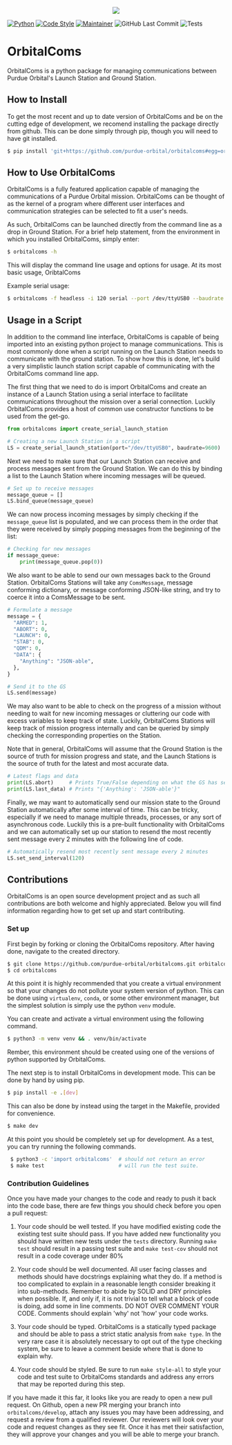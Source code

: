 <p align="center">
  <img src="https://images.squarespace-cdn.com/content/v1/56ce2044d210b8716143af3a/1521699104186-NCS4AA7ZIS0HFGQP1VMZ/Logo1.png?format=1500w">
</p>


[![Python](https://img.shields.io/badge/Python-3776AB?logo=python&logoColor=white)](https://www.python.org/)
[![Code Style](https://img.shields.io/badge/code%20style-black-000000.svg)](https://github.com/psf/black)
[![Maintainer](https://img.shields.io/badge/Maintainer-purdue--orbital-brightgreen)](https://github.com/purdue-orbital)
![GitHub Last Commit](https://img.shields.io/github/last-commit/purdue-orbital/orbitalcoms)
![Tests](https://github.com/purdue-orbital/orbitalcoms/actions/workflows/tests.yml/badge.svg)

# OrbitalComs

OrbitalComs is a python package for managing communications between Purdue Orbital's Launch Station and Ground Station.

## How to Install

To get the most recent and up to date version of OrbitalComs and be on the cutting edge of development, we recomend installing the package directly from github. This can be done simply through pip, though you will need to have git installed.

```sh
$ pip install 'git+https://github.com/purdue-orbital/orbitalcoms#egg=orbitalcoms'
```


## How to Use OrbitalComs

OrbitalComs is a fully featured application capable of managing the communications of a Purdue Orbital mission. OrbitalComs can be thought of as the kernel of a program where different user interfaces and communication strategies can be selected to fit a user's needs.

As such, OrbitalComs can be launched directly from the command line as a drop in Ground Station. For a brief help statement, from the environment in which you installed OrbitalComs, simply enter:

```sh
$ orbitalcoms -h
```

This will display the command line usage and options for usage. At its most basic usage, OribtalComs

Example serial usage:
```sh
$ orbitalcoms -f headless -i 120 serial --port /dev/ttyUSB0 --baudrate 9600
```


## Usage in a Script

In addition to the command line interface, OrbitalComs is capable of being imported into an existing python project to manage communications. This is most commonly done when a script running on the Launch Station needs to communicate with the ground station. To show how this is done, let's build a very simplistic launch station script capable of communicating with the OrbitalComs command line app.

The first thing that we need to do is import OrbitalComs and create an instance of a Launch Station using a serial interface to facilitate communications throughout the mission over a serial connection. Luckily OrbitalComs provides a host of common use constructor functions to be used from the get-go.

```py
from orbitalcoms import create_serial_launch_station

# Creating a new Launch Station in a script
LS = create_serial_launch_station(port="/dev/ttyUSB0", baudrate=9600)
```

Next we need to make sure that our Launch Station can receive and process messages sent from the Ground Station. We can do this by binding a list to the Launch Station where incoming messages will be queued.


```py
# Set up to receive messages
message_queue = []
LS.bind_queue(message_queue)
```

We can now process incoming messages by simply checking if the `message_queue` list is populated, and we can process them in the order that they were received by simply popping messages from the beginning of the list:

```py
# Checking for new messages
if message_queue:
    print(message_queue.pop(0))
```

We also want to be able to send our own messages back to the Ground Station. OrbitalComs Stations will take any `ComsMessage`, message conforming dictionary, or message conforming JSON-like string, and try to coerce it into a ComsMessage to be sent.

```py
# Formulate a message
message = {
  "ARMED": 1,
  "ABORT": 0,
  "LAUNCH": 0,
  "STAB": 0,
  "QDM": 0,
  "DATA": {
    "Anything": "JSON-able",
  },
}

# Send it to the GS
LS.send(message)
```

We may also want to be able to check on the progress of a mission without needing to wait for new incoming messages or cluttering our code with excess variables to keep track of state. Luckily, OrbitalComs Stations will keep track of mission progress internally and can be queried by simply checking the corresponding properties on the Station.

Note that in general, OrbitalComs will assume that the Ground Station is the source of truth for mission progress and state, and the Launch Stations is the source of truth for the latest and most accurate data.

```py
# Latest flags and data
print(LS.abort)     # Prints True/False depending on what the GS has sent
print(LS.last_data) # Prints "{'Anything': 'JSON-able'}"
```

Finally, we may want to automatically send our mission state to the Ground Station automatically after some interval of time. This can be tricky, especially if we need to manage multiple threads, processes, or any sort of asynchronous code. Luckily this is a pre-built functionality with OrbitalComs and we can automatically set up our station to resend the most recently sent message every 2 minutes with the following line of code.

```py
# Automatically resend most recently sent message every 2 minutes
LS.set_send_interval(120)
```


## Contributions

OrbitalComs is an open source development project and as such all contributions are both welcome and highly appreciated. Below you will find information regarding how to get set up and start contributing.


### Set up

First begin by forking or cloning the OrbitalComs repository. After having done, navigate to the created directory.

```sh
$ git clone https://github.com/purdue-orbital/orbitalcoms.git orbitalcoms
$ cd orbitalcoms
```

At this point it is highly recommended that you create a virtual environment so that your changes do not pollute your system version of python. This can be done using `virtualenv`, `conda`, or some other environment manager, but the simplest solution is simply use the python `venv` module.

You can create and activate a virtual environment using the following command.

```sh
$ python3 -m venv venv && . venv/bin/activate
```

Rember, this environment should be created using one of the versions of python supported by OrbitalComs.

The next step is to install OrbitalComs in development mode. This can be done by hand by using pip.

```sh
$ pip install -e .[dev]
```

This can also be done by instead using the target in the Makefile, provided for convenience.

```sh
$ make dev
```

At this point you should be completely set up for development. As a test, you can try running the following commands.

```sh
 $ python3 -c 'import orbitalcoms'  # should not return an error
 $ make test                        # will run the test suite.
 ```


### Contribution Guidelines

Once you have made your changes to the code and ready to push it back into the code base, there are few things you should check before you open a pull request:

  1. Your code should be well tested. If you have modified existing code the existing test suite should pass. If you have added new functionality you should have written new tests under the `tests` directory. Running `make test` should result in a passing test suite and `make test-cov` should not result in a code coverage under 80%

  2. Your code should be well documented. All user facing classes and methods should have docstrings explaining what they do. If a method is too complicated to explain in a reasonable length consider breaking it into sub-methods. Remember to abide by SOLID and DRY principles when possible. If, and only if, it is not trivial to tell what a block of code is doing, add some in line comments. DO NOT OVER COMMENT YOUR CODE. Comments should explain 'why' not 'how' your code works.

  3. Your code should be typed. OrbitalComs is a statically typed package and should be able to pass a strict static analysis from `make type`. In the very rare case it is absolutely necessary to opt out of the type checking system, be sure to leave a comment beside where that is done to explain why.

  4. Your code should be styled. Be sure to run `make style-all` to style your code and test suite to OrbitalComs standards and address any errors that may be reported during this step.

If you have made it this far, it looks like you are ready to open a new pull request. On Github, open a new PR merging your branch into `orbitalcoms/develop`, attach any issues you may have been addressing, and request a review from a qualified reviewer. Our reviewers will look over your code and request changes as they see fit. Once it has met their satisfaction, they will approve your changes and you will be able to merge your branch.


